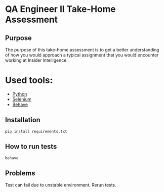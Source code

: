 # QA Engineer II Take-Home Assessment
## Purpose
The purpose of this take-home assessment is to get a better understanding of how you would approach a typical assignment that you would encounter working at Insider Intelligence.

# Used tools:
- [Python](https://www.python.org/)
- [Selenium](https://www.selenium.dev/)
- [Behave](https://behave.readthedocs.io/en/stable/)

## Installation
```
pip install requirements.txt
```

## How to run tests
```
behave
```
## Problems
Test can fail due to unstable environment. Rerun tests.